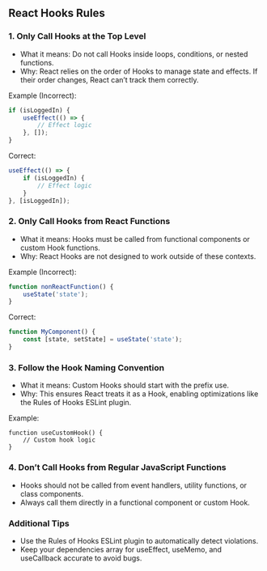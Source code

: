 ## React Hooks Rules

### 1. Only Call Hooks at the Top Level
- What it means: Do not call Hooks inside loops, conditions, or nested functions.
- Why: React relies on the order of Hooks to manage state and effects. If their order changes, React can’t track them correctly.

Example (Incorrect):
```javascript
if (isLoggedIn) {
    useEffect(() => {
        // Effect logic
    }, []);
}
```
Correct:
```javascript
useEffect(() => {
    if (isLoggedIn) {
        // Effect logic
    }
}, [isLoggedIn]);
```
### 2. Only Call Hooks from React Functions
- What it means: Hooks must be called from functional components or custom Hook functions.
- Why: React Hooks are not designed to work outside of these contexts.

Example (Incorrect):
```javascript
function nonReactFunction() {
    useState('state');
}
```
Correct:
```javascript
function MyComponent() {
    const [state, setState] = useState('state');
}
```
### 3. Follow the Hook Naming Convention
- What it means: Custom Hooks should start with the prefix use.
- Why: This ensures React treats it as a Hook, enabling optimizations like the Rules of Hooks ESLint plugin.

Example:
```javacript
function useCustomHook() {
    // Custom hook logic
}
```
### 4. Don’t Call Hooks from Regular JavaScript Functions
- Hooks should not be called from event handlers, utility functions, or class components.
- Always call them directly in a functional component or custom Hook.

### Additional Tips
- Use the Rules of Hooks ESLint plugin to automatically detect violations.
- Keep your dependencies array for useEffect, useMemo, and useCallback accurate to avoid bugs.



